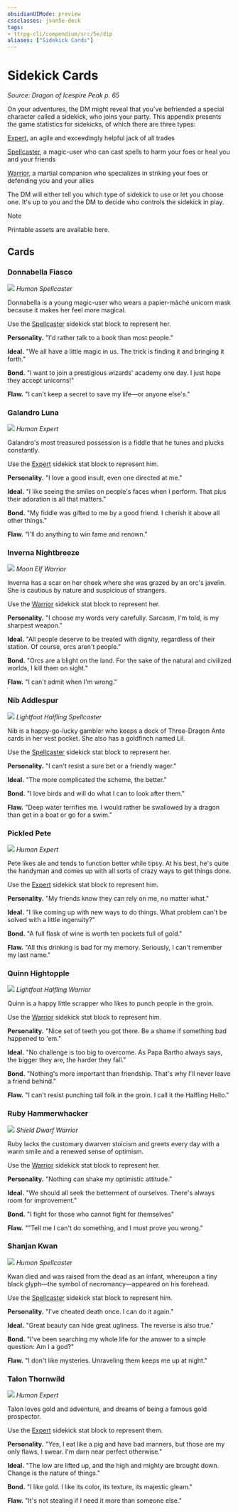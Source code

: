 ```yaml
---
obsidianUIMode: preview
cssclasses: json5e-deck
tags:
- ttrpg-cli/compendium/src/5e/dip
aliases: ["Sidekick Cards"]
---
```

# Sidekick Cards
*Source: Dragon of Icespire Peak p. 65*  

On your adventures, the DM might reveal that you've befriended a special character called a sidekick, who joins your party. This appendix presents the game statistics for sidekicks, of which there are three types:

[Expert](expert-esk.md), an agile and exceedingly helpful jack of all trades

[Spellcaster](spellcaster-esk.md), a magic-user who can cast spells to harm your foes or heal you and your friends

[Warrior](warrior-esk.md), a martial companion who specializes in striking your foes or defending you and your allies

The DM will either tell you which type of sidekick to use or let you choose one. It's up to you and the DM to decide who controls the sidekick in play.

> [!note]
> Printable assets are available here.

## Cards

### Donnabella Fiasco
![](decks/DIP/Sidekicks/DonnabellaFiasco.webp#card)
*Human Spellcaster*

Donnabella is a young magic-user who wears a papier-mâché unicorn mask because it makes her feel more magical.

Use the [Spellcaster](spellcaster-esk.md) sidekick stat block to represent her.

**Personality.** "I'd rather talk to a book than most people."

**Ideal.** "We all have a little magic in us. The trick is finding it and bringing it forth."

**Bond.** "I want to join a prestigious wizards' academy one day. I just hope they accept unicorns!"

**Flaw.** "I can't keep a secret to save my life—or anyone else's."

### Galandro Luna
![](decks/DIP/Sidekicks/GalandroLuna.webp#card)
*Human Expert*

Galandro's most treasured possession is a fiddle that he tunes and plucks constantly.

Use the [Expert](expert-esk.md) sidekick stat block to represent him.

**Personality.** "I love a good insult, even one directed at me."

**Ideal.** "I like seeing the smiles on people's faces when I perform. That plus their adoration is all that matters."

**Bond.** "My fiddle was gifted to me by a good friend. I cherish it above all other things."

**Flaw.** "I'll do anything to win fame and renown."

### Inverna Nightbreeze
![](decks/DIP/Sidekicks/InvernaNightbreeze.webp#card)
*Moon Elf Warrior*

Inverna has a scar on her cheek where she was grazed by an orc's javelin. She is cautious by nature and suspicious of strangers.

Use the [Warrior](warrior-esk.md) sidekick stat block to represent her.

**Personality.** "I choose my words very carefully. Sarcasm, I'm told, is my sharpest weapon."

**Ideal.** "All people deserve to be treated with dignity, regardless of their station. Of course, orcs aren't people."

**Bond.** "Orcs are a blight on the land. For the sake of the natural and civilized worlds, I kill them on sight."

**Flaw.** "I can't admit when I'm wrong."

### Nib Addlespur
![](decks/DIP/Sidekicks/NibAddlespur.webp#card)
*Lightfoot Halfling Spellcaster*

Nib is a happy-go-lucky gambler who keeps a deck of Three-Dragon Ante cards in her vest pocket. She also has a goldfinch named Lil.

Use the [Spellcaster](spellcaster-esk.md) sidekick stat block to represent her.

**Personality.** "I can't resist a sure bet or a friendly wager."

**Ideal.** "The more complicated the scheme, the better."

**Bond.** "I love birds and will do what I can to look after them."

**Flaw.** "Deep water terrifies me. I would rather be swallowed by a dragon than get in a boat or go for a swim."

### Pickled Pete
![](decks/DIP/Sidekicks/PickledPete.webp#card)
*Human Expert*

Pete likes ale and tends to function better while tipsy. At his best, he's quite the handyman and comes up with all sorts of crazy ways to get things done.

Use the [Expert](expert-esk.md) sidekick stat block to represent him.

**Personality.** "My friends know they can rely on me, no matter what."

**Ideal.** "I like coming up with new ways to do things. What problem can't be solved with a little ingenuity?"

**Bond.** "A full flask of wine is worth ten pockets full of gold."

**Flaw.** "All this drinking is bad for my memory. Seriously, I can't remember my last name."

### Quinn Hightopple
![](decks/DIP/Sidekicks/QuinnHightopple.webp#card)
*Lightfoot Halfling Warrior*

Quinn is a happy little scrapper who likes to punch people in the groin.

Use the [Warrior](warrior-esk.md) sidekick stat block to represent him.

**Personality.** "Nice set of teeth you got there. Be a shame if something bad happened to 'em."

**Ideal.** "No challenge is too big to overcome. As Papa Bartho always says, the bigger they are, the harder they fall."

**Bond.** "Nothing's more important than friendship. That's why I'll never leave a friend behind."

**Flaw.** "I can't resist punching tall folk in the groin. I call it the Halfling Hello."

### Ruby Hammerwhacker
![](decks/DIP/Sidekicks/RubyHammerwhacker.webp#card)
*Shield Dwarf Warrior*

Ruby lacks the customary dwarven stoicism and greets every day with a warm smile and a renewed sense of optimism.

Use the [Warrior](warrior-esk.md) sidekick stat block to represent her.

**Personality.** "Nothing can shake my optimistic attitude."

**Ideal.** "We should all seek the betterment of ourselves. There's always room for improvement."

**Bond.** "I fight for those who cannot fight for themselves"

**Flaw.** ""Tell me I can't do something, and I must prove you wrong."

### Shanjan Kwan
![](decks/DIP/Sidekicks/ShanjanKwan.webp#card)
*Human Spellcaster*

Kwan died and was raised from the dead as an infant, whereupon a tiny black glyph—the symbol of necromancy—appeared on his forehead.

Use the [Spellcaster](spellcaster-esk.md) sidekick stat block to represent him.

**Personality.** "I've cheated death once. I can do it again."

**Ideal.** "Great beauty can hide great ugliness. The reverse is also true."

**Bond.** "I've been searching my whole life for the answer to a simple question: Am I a god?"

**Flaw.** "I don't like mysteries. Unraveling them keeps me up at night."

### Talon Thornwild
![](decks/DIP/Sidekicks/TalonThornwild.webp#card)
*Human Expert*

Talon loves gold and adventure, and dreams of being a famous gold prospector.

Use the [Expert](expert-esk.md) sidekick stat block to represent them.

**Personality.** "Yes, I eat like a pig and have bad manners, but those are my only flaws, I swear. I'm darn near perfect otherwise."

**Ideal.** "The low are lifted up, and the high and mighty are brought down. Change is the nature of things."

**Bond.** "I like gold. I like its color, its texture, its majestic gleam."

**Flaw.** "It's not stealing if I need it more than someone else."